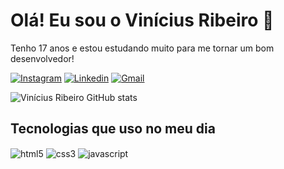 # Olá! Eu sou o Vinícius Ribeiro 👋

Tenho 17 anos e estou estudando muito para me tornar um bom desenvolvedor!

[![Instagram](https://img.shields.io/badge/Instagram-E4405F?style=for-the-badge&logo=instagram&logoColor=white)](https://www.instagram.com/vini_rbeiro/)
[![Linkedin](https://img.shields.io/badge/LinkedIn-0077B5?style=for-the-badge&logo=linkedin&logoColor=white)](https://www.linkedin.com/in/vin%C3%ADcius-ribeiro-a90511289/)
[![Gmail](https://img.shields.io/badge/Gmail-D14836?style=for-the-badge&logo=gmail&logoColor=white)](mailto:viniribeiro423@gmail.com)

![Vinícius Ribeiro GitHub stats](https://github-readme-stats.vercel.app/api?username=vini-rbeiro&show_icons=true&theme=dark)

## Tecnologias que uso no meu dia

<div style="display: inline_block">
    <img align="center" src="https://img.shields.io/badge/HTML5-E34F26?style=for-the-badge&logo=html5&logoColor=white" alt="html5">
    <img align="center" src="https://img.shields.io/badge/CSS3-1572B6?style=for-the-badge&logo=css3&logoColor=white" alt="css3">
    <img align="center" src="https://img.shields.io/badge/JavaScript-323330?style=for-the-badge&logo=javascript&logoColor=F7DF1E" alt="javascript">
</div>
